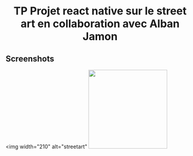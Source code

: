 
<h1 align="center">
TP Projet react native sur le street art en collaboration avec Alban Jamon
</h1>

## Screenshots

<img 
		width="210"
		alt="streetart"
		<img
		width="210"
		src="https://zupimages.net/up/21/45/epnn.jpeg">

